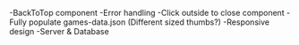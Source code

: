 -BackToTop component
-Error handling
-Click outside to close component
-Fully populate games-data.json (Different sized thumbs?)
-Responsive design
-Server & Database
